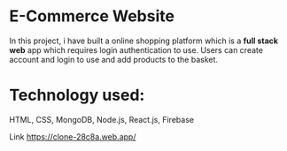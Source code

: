 <h1>E-Commerce Website</h1>

In this project, i have built a online shopping platform which is a <strong>full stack web</strong> app which requires login authentication to use.
Users can create account and login to use and add products to the basket.

<h1>Technology used:</h1>
HTML, CSS, MongoDB, Node.js, React.js, Firebase

Link https://clone-28c8a.web.app/
